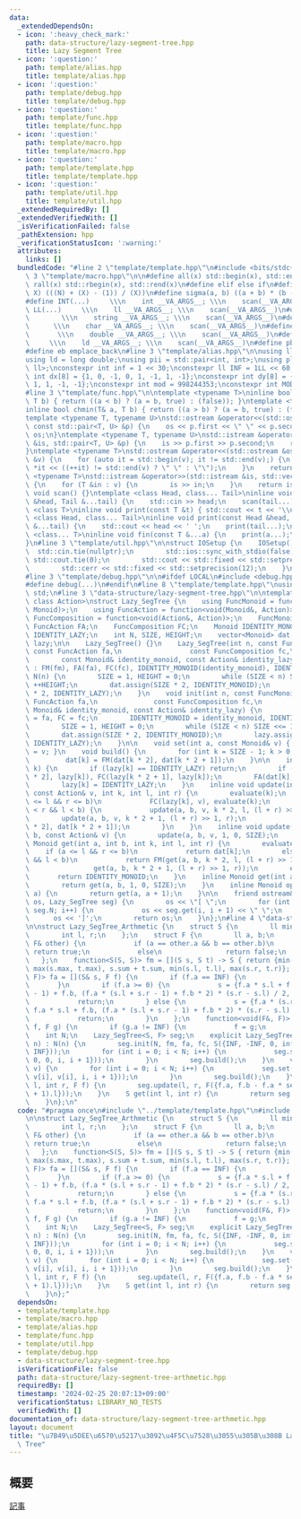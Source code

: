 ```yaml
---
data:
  _extendedDependsOn:
  - icon: ':heavy_check_mark:'
    path: data-structure/lazy-segment-tree.hpp
    title: Lazy Segment Tree
  - icon: ':question:'
    path: template/alias.hpp
    title: template/alias.hpp
  - icon: ':question:'
    path: template/debug.hpp
    title: template/debug.hpp
  - icon: ':question:'
    path: template/func.hpp
    title: template/func.hpp
  - icon: ':question:'
    path: template/macro.hpp
    title: template/macro.hpp
  - icon: ':question:'
    path: template/template.hpp
    title: template/template.hpp
  - icon: ':question:'
    path: template/util.hpp
    title: template/util.hpp
  _extendedRequiredBy: []
  _extendedVerifiedWith: []
  _isVerificationFailed: false
  _pathExtension: hpp
  _verificationStatusIcon: ':warning:'
  attributes:
    links: []
  bundledCode: "#line 2 \"template/template.hpp\"\n#include <bits/stdc++.h>\n#line\
    \ 3 \"template/macro.hpp\"\n\n#define all(x) std::begin(x), std::end(x)\n#define\
    \ rall(x) std::rbegin(x), std::rend(x)\n#define elif else if\n#define updiv(N,\
    \ X) (((N) + (X) - (1)) / (X))\n#define sigma(a, b) ((a + b) * (b - a + 1) / 2)\n\
    #define INT(...)     \\\n    int __VA_ARGS__; \\\n    scan(__VA_ARGS__)\n#define\
    \ LL(...)     \\\n    ll __VA_ARGS__; \\\n    scan(__VA_ARGS__)\n#define STR(...)\
    \        \\\n    string __VA_ARGS__; \\\n    scan(__VA_ARGS__)\n#define CHR(...)\
    \      \\\n    char __VA_ARGS__; \\\n    scan(__VA_ARGS__)\n#define DOU(...) \
    \       \\\n    double __VA_ARGS__; \\\n    scan(__VA_ARGS__)\n#define LD(...)\
    \     \\\n    ld __VA_ARGS__; \\\n    scan(__VA_ARGS__)\n#define pb push_back\n\
    #define eb emplace_back\n#line 3 \"template/alias.hpp\"\n\nusing ll = long long;\n\
    using ld = long double;\nusing pii = std::pair<int, int>;\nusing pll = std::pair<ll,\
    \ ll>;\nconstexpr int inf = 1 << 30;\nconstexpr ll INF = 1LL << 60;\nconstexpr\
    \ int dx[8] = {1, 0, -1, 0, 1, -1, 1, -1};\nconstexpr int dy[8] = {0, 1, 0, -1,\
    \ 1, 1, -1, -1};\nconstexpr int mod = 998244353;\nconstexpr int MOD = 1e9 + 7;\n\
    #line 3 \"template/func.hpp\"\n\ntemplate <typename T>\ninline bool chmax(T& a,\
    \ T b) { return ((a < b) ? (a = b, true) : (false)); }\ntemplate <typename T>\n\
    inline bool chmin(T& a, T b) { return ((a > b) ? (a = b, true) : (false)); }\n\
    template <typename T, typename U>\nstd::ostream &operator<<(std::ostream &os,\
    \ const std::pair<T, U> &p) {\n    os << p.first << \" \" << p.second;\n    return\
    \ os;\n}\ntemplate <typename T, typename U>\nstd::istream &operator>>(std::istream\
    \ &is, std::pair<T, U> &p) {\n    is >> p.first >> p.second;\n    return is;\n\
    }\ntemplate <typename T>\nstd::ostream &operator<<(std::ostream &os, const std::vector<T>\
    \ &v) {\n    for (auto it = std::begin(v); it != std::end(v);) {\n        os <<\
    \ *it << ((++it) != std::end(v) ? \" \" : \"\");\n    }\n    return os;\n}\ntemplate\
    \ <typename T>\nstd::istream &operator>>(std::istream &is, std::vector<T> &v)\
    \ {\n    for (T &in : v) {\n        is >> in;\n    }\n    return is;\n}\ninline\
    \ void scan() {}\ntemplate <class Head, class... Tail>\ninline void scan(Head\
    \ &head, Tail &...tail) {\n    std::cin >> head;\n    scan(tail...);\n}\ntemplate\
    \ <class T>\ninline void print(const T &t) { std::cout << t << '\\n'; }\ntemplate\
    \ <class Head, class... Tail>\ninline void print(const Head &head, const Tail\
    \ &...tail) {\n    std::cout << head << ' ';\n    print(tail...);\n}\ntemplate\
    \ <class... T>\ninline void fin(const T &...a) {\n    print(a...);\n    exit(0);\n\
    }\n#line 3 \"template/util.hpp\"\n\nstruct IOSetup {\n    IOSetup() {\n      \
    \  std::cin.tie(nullptr);\n        std::ios::sync_with_stdio(false);\n       \
    \ std::cout.tie(0);\n        std::cout << std::fixed << std::setprecision(12);\n\
    \        std::cerr << std::fixed << std::setprecision(12);\n    }\n} IOSetup;\n\
    #line 3 \"template/debug.hpp\"\n\n#ifdef LOCAL\n#include <debug.hpp>\n#else\n\
    #define debug(...)\n#endif\n#line 8 \"template/template.hpp\"\nusing namespace\
    \ std;\n#line 3 \"data-structure/lazy-segment-tree.hpp\"\n\ntemplate <class Monoid,\
    \ class Action>\nstruct Lazy_SegTree {\n    using FuncMonoid = function<Monoid(Monoid,\
    \ Monoid)>;\n    using FuncAction = function<void(Monoid&, Action)>;\n    using\
    \ FuncComposition = function<void(Action&, Action)>;\n    FuncMonoid FM;\n   \
    \ FuncAction FA;\n    FuncComposition FC;\n    Monoid IDENTITY_MONOID;\n    Action\
    \ IDENTITY_LAZY;\n    int N, SIZE, HEIGHT;\n    vector<Monoid> dat;\n    vector<Action>\
    \ lazy;\n\n    Lazy_SegTree() {}\n    Lazy_SegTree(int n, const FuncMonoid fm,\
    \ const FuncAction fa,\n                 const FuncComposition fc,\n         \
    \        const Monoid& identity_monoid, const Action& identity_lazy)\n       \
    \ : FM(fm), FA(fa), FC(fc), IDENTITY_MONOID(identity_monoid), IDENTITY_LAZY(identity_lazy),\
    \ N(n) {\n        SIZE = 1, HEIGHT = 0;\n        while (SIZE < n) SIZE <<= 1,\
    \ ++HEIGHT;\n        dat.assign(SIZE * 2, IDENTITY_MONOID);\n        lazy.assign(SIZE\
    \ * 2, IDENTITY_LAZY);\n    }\n    void init(int n, const FuncMonoid fm, const\
    \ FuncAction fa,\n              const FuncComposition fc,\n              const\
    \ Monoid& identity_monoid, const Action& identity_lazy) {\n        FM = fm, FA\
    \ = fa, FC = fc;\n        IDENTITY_MONOID = identity_monoid, IDENTITY_LAZY = identity_lazy;\n\
    \        SIZE = 1, HEIGHT = 0;\n        while (SIZE < n) SIZE <<= 1, ++HEIGHT;\n\
    \        dat.assign(SIZE * 2, IDENTITY_MONOID);\n        lazy.assign(SIZE * 2,\
    \ IDENTITY_LAZY);\n    }\n\n    void set(int a, const Monoid& v) { dat[a + SIZE]\
    \ = v; }\n    void build() {\n        for (int k = SIZE - 1; k > 0; --k)\n   \
    \         dat[k] = FM(dat[k * 2], dat[k * 2 + 1]);\n    }\n\n    inline void evaluate(int\
    \ k) {\n        if (lazy[k] == IDENTITY_LAZY) return;\n        if (k < SIZE) FC(lazy[k\
    \ * 2], lazy[k]), FC(lazy[k * 2 + 1], lazy[k]);\n        FA(dat[k], lazy[k]);\n\
    \        lazy[k] = IDENTITY_LAZY;\n    }\n    inline void update(int a, int b,\
    \ const Action& v, int k, int l, int r) {\n        evaluate(k);\n        if (a\
    \ <= l && r <= b)\n            FC(lazy[k], v), evaluate(k);\n        else if (a\
    \ < r && l < b) {\n            update(a, b, v, k * 2, l, (l + r) >> 1);\n    \
    \        update(a, b, v, k * 2 + 1, (l + r) >> 1, r);\n            dat[k] = FM(dat[k\
    \ * 2], dat[k * 2 + 1]);\n        }\n    }\n    inline void update(int a, int\
    \ b, const Action& v) {\n        update(a, b, v, 1, 0, SIZE);\n    }\n\n    inline\
    \ Monoid get(int a, int b, int k, int l, int r) {\n        evaluate(k);\n    \
    \    if (a <= l && r <= b)\n            return dat[k];\n        else if (a < r\
    \ && l < b)\n            return FM(get(a, b, k * 2, l, (l + r) >> 1),\n      \
    \                get(a, b, k * 2 + 1, (l + r) >> 1, r));\n        else\n     \
    \       return IDENTITY_MONOID;\n    }\n    inline Monoid get(int a, int b) {\n\
    \        return get(a, b, 1, 0, SIZE);\n    }\n    inline Monoid operator[](int\
    \ a) {\n        return get(a, a + 1);\n    }\n\n    friend ostream& operator<<(ostream&\
    \ os, Lazy_SegTree seg) {\n        os << \"[ \";\n        for (int i = 0; i <\
    \ seg.N; i++) {\n            os << seg.get(i, i + 1) << \" \";\n        }\n  \
    \      os << ']';\n        return os;\n    }\n};\n#line 4 \"data-structure/lazy-segment-tree-arthmetic.hpp\"\
    \n\nstruct Lazy_SegTree_Arthmetic {\n    struct S {\n        ll min, max, sum;\n\
    \        int l, r;\n    };\n    struct F {\n        ll a, b;\n        bool operator==(const\
    \ F& other) {\n            if (a == other.a && b == other.b)\n               \
    \ return true;\n            else\n                return false;\n        }\n \
    \   };\n    function<S(S, S)> fm = [](S s, S t) -> S { return {min(s.min, t.min),\
    \ max(s.max, t.max), s.sum + t.sum, min(s.l, t.l), max(s.r, t.r)}; };\n    function<void(S&,\
    \ F)> fa = [](S& s, F f) {\n        if (f.a == INF) {\n            return;\n \
    \       }\n        if (f.a >= 0) {\n            s = {f.a * s.l + f.b, f.a * (s.r\
    \ - 1) + f.b, (f.a * (s.l + s.r - 1) + f.b * 2) * (s.r - s.l) / 2, s.l, s.r};\n\
    \            return;\n        } else {\n            s = {f.a * (s.r - 1) + f.b,\
    \ f.a * s.l + f.b, (f.a * (s.l + s.r - 1) + f.b * 2) * (s.r - s.l) / 2, s.l, s.r};\n\
    \            return;\n        }\n    };\n    function<void(F&, F)> fc = [](F&\
    \ f, F g) {\n        if (g.a != INF) {\n            f = g;\n        }\n    };\n\
    \    int N;\n    Lazy_SegTree<S, F> seg;\n    explicit Lazy_SegTree_Arthmetic(int\
    \ n) : N(n) {\n        seg.init(N, fm, fa, fc, S({INF, -INF, 0, inf, -inf}), F({INF,\
    \ INF}));\n        for (int i = 0; i < N; i++) {\n            seg.set(i, S({0,\
    \ 0, 0, i, i + 1}));\n        }\n        seg.build();\n    }\n    void init(vector<int>\
    \ v) {\n        for (int i = 0; i < N; i++) {\n            seg.set(i, S({v[i],\
    \ v[i], v[i], i, i + 1}));\n        }\n        seg.build();\n    }\n    void update(int\
    \ l, int r, F f) {\n        seg.update(l, r, F({f.a, f.b - f.a * seg.get(l, l\
    \ + 1).l}));\n    }\n    S get(int l, int r) {\n        return seg.get(l, r);\n\
    \    }\n};\n"
  code: "#pragma once\n#include \"../template/template.hpp\"\n#include \"../data-structure/lazy-segment-tree.hpp\"\
    \n\nstruct Lazy_SegTree_Arthmetic {\n    struct S {\n        ll min, max, sum;\n\
    \        int l, r;\n    };\n    struct F {\n        ll a, b;\n        bool operator==(const\
    \ F& other) {\n            if (a == other.a && b == other.b)\n               \
    \ return true;\n            else\n                return false;\n        }\n \
    \   };\n    function<S(S, S)> fm = [](S s, S t) -> S { return {min(s.min, t.min),\
    \ max(s.max, t.max), s.sum + t.sum, min(s.l, t.l), max(s.r, t.r)}; };\n    function<void(S&,\
    \ F)> fa = [](S& s, F f) {\n        if (f.a == INF) {\n            return;\n \
    \       }\n        if (f.a >= 0) {\n            s = {f.a * s.l + f.b, f.a * (s.r\
    \ - 1) + f.b, (f.a * (s.l + s.r - 1) + f.b * 2) * (s.r - s.l) / 2, s.l, s.r};\n\
    \            return;\n        } else {\n            s = {f.a * (s.r - 1) + f.b,\
    \ f.a * s.l + f.b, (f.a * (s.l + s.r - 1) + f.b * 2) * (s.r - s.l) / 2, s.l, s.r};\n\
    \            return;\n        }\n    };\n    function<void(F&, F)> fc = [](F&\
    \ f, F g) {\n        if (g.a != INF) {\n            f = g;\n        }\n    };\n\
    \    int N;\n    Lazy_SegTree<S, F> seg;\n    explicit Lazy_SegTree_Arthmetic(int\
    \ n) : N(n) {\n        seg.init(N, fm, fa, fc, S({INF, -INF, 0, inf, -inf}), F({INF,\
    \ INF}));\n        for (int i = 0; i < N; i++) {\n            seg.set(i, S({0,\
    \ 0, 0, i, i + 1}));\n        }\n        seg.build();\n    }\n    void init(vector<int>\
    \ v) {\n        for (int i = 0; i < N; i++) {\n            seg.set(i, S({v[i],\
    \ v[i], v[i], i, i + 1}));\n        }\n        seg.build();\n    }\n    void update(int\
    \ l, int r, F f) {\n        seg.update(l, r, F({f.a, f.b - f.a * seg.get(l, l\
    \ + 1).l}));\n    }\n    S get(int l, int r) {\n        return seg.get(l, r);\n\
    \    }\n};"
  dependsOn:
  - template/template.hpp
  - template/macro.hpp
  - template/alias.hpp
  - template/func.hpp
  - template/util.hpp
  - template/debug.hpp
  - data-structure/lazy-segment-tree.hpp
  isVerificationFile: false
  path: data-structure/lazy-segment-tree-arthmetic.hpp
  requiredBy: []
  timestamp: '2024-02-25 20:07:13+09:00'
  verificationStatus: LIBRARY_NO_TESTS
  verifiedWith: []
documentation_of: data-structure/lazy-segment-tree-arthmetic.hpp
layout: document
title: "\u7B49\u5DEE\u6570\u5217\u3092\u4F5C\u7528\u3055\u305B\u308B Lazy Segment\
  \ Tree"
---
```


## 概要

[記事](https://null-mn.hatenablog.com/entry/2021/08/22/064325)
